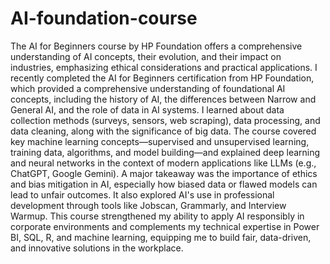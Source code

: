 # AI-foundation-course
The AI for Beginners course by HP Foundation offers a comprehensive understanding of AI concepts, their evolution, and their impact on industries, emphasizing ethical considerations and practical applications.
I recently completed the AI for Beginners certification from HP Foundation, which provided a comprehensive understanding of foundational AI concepts, including the history of AI, the differences between Narrow and General AI, and the role of data in AI systems. I learned about data collection methods (surveys, sensors, web scraping), data processing, and data cleaning, along with the significance of big data. The course covered key machine learning concepts—supervised and unsupervised learning, training data, algorithms, and model building—and explained deep learning and neural networks in the context of modern applications like LLMs (e.g., ChatGPT, Google Gemini). A major takeaway was the importance of ethics and bias mitigation in AI, especially how biased data or flawed models can lead to unfair outcomes. It also explored AI's use in professional development through tools like Jobscan, Grammarly, and Interview Warmup. This course strengthened my ability to apply AI responsibly in corporate environments and complements my technical expertise in Power BI, SQL, R, and machine learning, equipping me to build fair, data-driven, and innovative solutions in the workplace.

